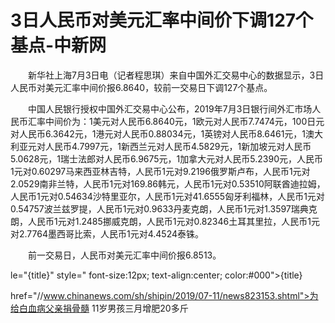 # 3日人民币对美元汇率中间价下调127个基点-中新网

　　新华社上海7月3日电（记者程思琪）来自中国外汇交易中心的数据显示，3日人民币对美元汇率中间价报6.8640，较前一交易日下调127个基点。

　　中国人民银行授权中国外汇交易中心公布，2019年7月3日银行间外汇市场人民币汇率中间价为：1美元对人民币6.8640元，1欧元对人民币7.7474元，100日元对人民币6.3642元，1港元对人民币0.88034元，1英镑对人民币8.6461元，1澳大利亚元对人民币4.7997元，1新西兰元对人民币4.5829元，1新加坡元对人民币5.0628元，1瑞士法郎对人民币6.9675元，1加拿大元对人民币5.2390元，人民币1元对0.60297马来西亚林吉特，人民币1元对9.2196俄罗斯卢布，人民币1元对2.0529南非兰特，人民币1元对169.86韩元，人民币1元对0.53510阿联酋迪拉姆，人民币1元对0.54634沙特里亚尔，人民币1元对41.6555匈牙利福林，人民币1元对0.54757波兰兹罗提，人民币1元对0.9633丹麦克朗，人民币1元对1.3597瑞典克朗，人民币1元对1.2485挪威克朗，人民币1元对0.82346土耳其里拉，人民币1元对2.7764墨西哥比索，人民币1元对4.4524泰铢。

　　前一交易日，人民币对美元汇率中间价报6.8513。

le="{title}" style=" font-size:12px; text-align:center; color:#000">{title}

href="//www.chinanews.com/sh/shipin/2019/07-11/news823153.shtml">为给白血病父亲捐骨髓 11岁男孩三月增肥20多斤
